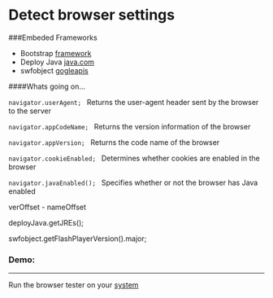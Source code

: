 # Detect browser settings 


###Embeded Frameworks

 - Bootstrap [framework](http://www.bootstrapcdn.com/)
 - Deploy Java [java.com](http://www.java.com/js/deployJava.js)
 - swfobject [gogleapis](http://ajax.googleapis.com/ajax/libs/swfobject/2.2/swfobject.js)

####Whats going on...

`navigator.userAgent; ` Returns the user-agent header sent by the browser to the server

`navigator.appCodeName; ` Returns the version information of the browser

`navigator.appVersion; ` Returns the code name of the browser

`navigator.cookieEnabled; ` Determines whether cookies are enabled in the browser

`navigator.javaEnabled(); ` Specifies whether or not the browser has Java enabled


verOffset - nameOffset

deployJava.getJREs();

swfobject.getFlashPlayerVersion().major;



### Demo:
----------
Run the browser tester on your [system](http://artfulpersuasion.net/browser.html)



